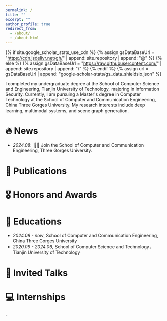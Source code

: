 ```yaml
---
permalink: /
title: ""
excerpt: ""
author_profile: true
redirect_from: 
  - /about/
  - /about.html
---
```


{% if site.google_scholar_stats_use_cdn %}
{% assign gsDataBaseUrl = "https://cdn.jsdelivr.net/gh/" | append: site.repository | append: "@" %}
{% else %}
{% assign gsDataBaseUrl = "https://raw.githubusercontent.com/" | append: site.repository | append: "/" %}
{% endif %}
{% assign url = gsDataBaseUrl | append: "google-scholar-stats/gs_data_shieldsio.json" %}

<span class='anchor' id='about-me'></span>
I completed my undergraduate degree at the School of Computer Science and Engineering, Tianjin University of Technology, majoring in Information Security. Currently, I am pursuing a Master's degree in Computer Technology at the School of Computer and Communication Engineering, China Three Gorges University. My research interests include deep learning, multimodal systems, and scene graph generation.


# 🔥 News
- *2024.08*: &nbsp;🎉🎉 Join the School of Computer and Communication Engineering, Three Gorges University.

# 📝 Publications 


# 🎖 Honors and Awards


# 📖 Educations
- *2024.08 - now*, School of Computer and Communication Engineering, China Three Gorges University 
- *2020.09 - 2024.06*, School of Computer Science and Technology，Tianjin University of Technology  

# 💬 Invited Talks


# 💻 Internships
.
